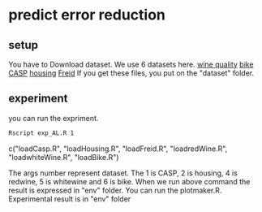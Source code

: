 # predict error reduction

## setup

You have to Download dataset.
We use 6 datasets here.
[wine quality](http://archive.ics.uci.edu/ml/datasets/wine+quality)
[bike](http://archive.ics.uci.edu/ml/datasets/bike+sharing+dataset)
[CASP](https://archive.ics.uci.edu/ml/datasets/Physicochemical+Properties+of+Protein+Tertiary+Structure)
[housing](http://archive.ics.uci.edu/ml/machine-learning-databases/housing/)
[Freid](https://www.rdocumentation.org/packages/tgp/versions/2.4-14/topics/friedman.1.data)
If you get these files, you put on the "dataset" folder.

## experiment

you can run the expriment.

```bash
Rscript exp_AL.R 1
```

c("loadCasp.R", "loadHousing.R", "loadFreid.R", "loadredWine.R", "loadwhiteWine.R", "loadBike.R")

The args number represent dataset. The 1 is CASP, 2 is housing, 4 is redwine, 5 is whitewine and 6 is bike. When we run above command the result is expressed in "env" folder.
You can run the plotmaker.R. Experimental result is in "env" folder


